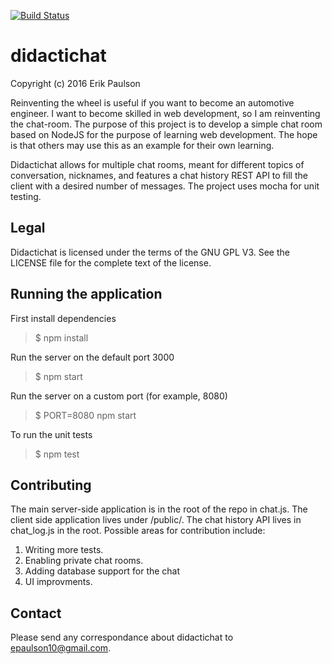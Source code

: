 [![Build Status](https://travis-ci.org/epaulson10/didactichat.svg?branch=master)](https://travis-ci.org/epaulson10/didactichat)
# didactichat
Copyright (c) 2016 Erik Paulson

Reinventing the wheel is useful if you want to become an automotive engineer. I want to become skilled in web development, so I am reinventing the chat-room. The purpose of this project is to develop a simple chat room based on NodeJS for the purpose of learning web development. The hope is that others may use this as an example for their own learning.

Didactichat allows for multiple chat rooms, meant for different topics of conversation, nicknames, and features a chat history REST API to fill the client with a desired number of messages. The project uses mocha for unit testing.

## Legal
Didactichat is licensed under the terms of the GNU GPL V3. See the LICENSE file for the complete text of the license.

## Running the application
First install dependencies
> $ npm install

Run the server on the default port 3000

> $ npm start

Run the server on a custom port (for example, 8080)

> $ PORT=8080 npm start

To run the unit tests

> $ npm test

## Contributing
The main server-side application is in the root of the repo in chat.js. The client side application lives under /public/. The chat history API lives in chat_log.js in the root. Possible areas for contribution include:

1. Writing more tests.
2. Enabling private chat rooms.
3. Adding database support for the chat
4. UI improvments.

## Contact
Please send any correspondance about didactichat to epaulson10@gmail.com.
